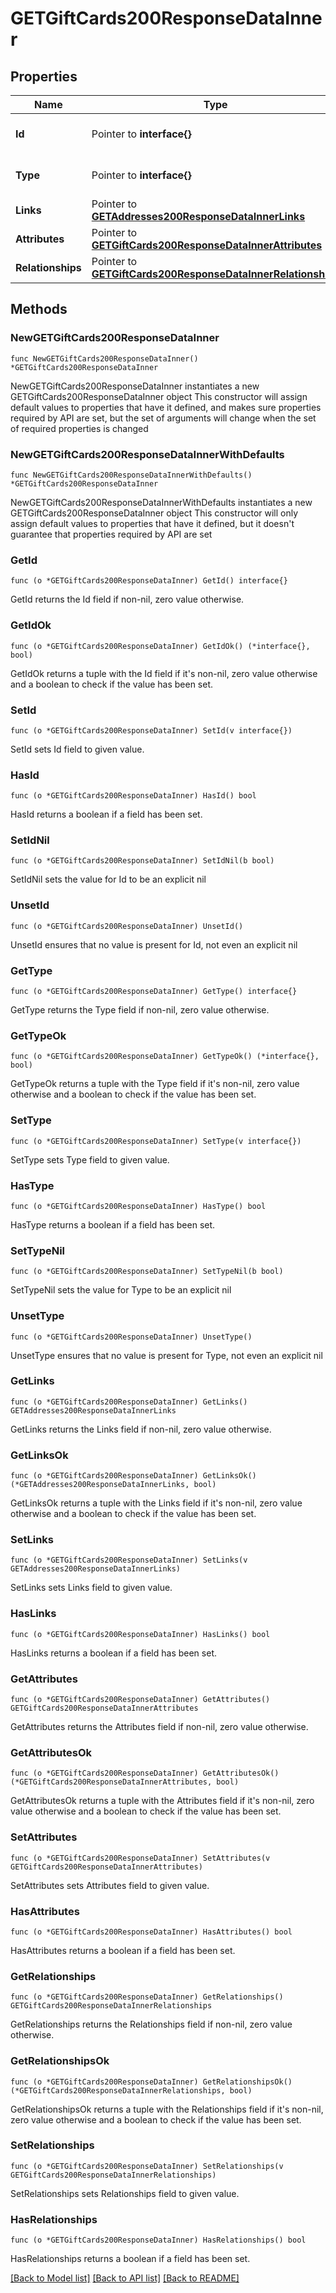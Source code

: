 # GETGiftCards200ResponseDataInner

## Properties

Name | Type | Description | Notes
------------ | ------------- | ------------- | -------------
**Id** | Pointer to **interface{}** | The resource&#39;s id | [optional] 
**Type** | Pointer to **interface{}** | The resource&#39;s type | [optional] 
**Links** | Pointer to [**GETAddresses200ResponseDataInnerLinks**](GETAddresses200ResponseDataInnerLinks.md) |  | [optional] 
**Attributes** | Pointer to [**GETGiftCards200ResponseDataInnerAttributes**](GETGiftCards200ResponseDataInnerAttributes.md) |  | [optional] 
**Relationships** | Pointer to [**GETGiftCards200ResponseDataInnerRelationships**](GETGiftCards200ResponseDataInnerRelationships.md) |  | [optional] 

## Methods

### NewGETGiftCards200ResponseDataInner

`func NewGETGiftCards200ResponseDataInner() *GETGiftCards200ResponseDataInner`

NewGETGiftCards200ResponseDataInner instantiates a new GETGiftCards200ResponseDataInner object
This constructor will assign default values to properties that have it defined,
and makes sure properties required by API are set, but the set of arguments
will change when the set of required properties is changed

### NewGETGiftCards200ResponseDataInnerWithDefaults

`func NewGETGiftCards200ResponseDataInnerWithDefaults() *GETGiftCards200ResponseDataInner`

NewGETGiftCards200ResponseDataInnerWithDefaults instantiates a new GETGiftCards200ResponseDataInner object
This constructor will only assign default values to properties that have it defined,
but it doesn't guarantee that properties required by API are set

### GetId

`func (o *GETGiftCards200ResponseDataInner) GetId() interface{}`

GetId returns the Id field if non-nil, zero value otherwise.

### GetIdOk

`func (o *GETGiftCards200ResponseDataInner) GetIdOk() (*interface{}, bool)`

GetIdOk returns a tuple with the Id field if it's non-nil, zero value otherwise
and a boolean to check if the value has been set.

### SetId

`func (o *GETGiftCards200ResponseDataInner) SetId(v interface{})`

SetId sets Id field to given value.

### HasId

`func (o *GETGiftCards200ResponseDataInner) HasId() bool`

HasId returns a boolean if a field has been set.

### SetIdNil

`func (o *GETGiftCards200ResponseDataInner) SetIdNil(b bool)`

 SetIdNil sets the value for Id to be an explicit nil

### UnsetId
`func (o *GETGiftCards200ResponseDataInner) UnsetId()`

UnsetId ensures that no value is present for Id, not even an explicit nil
### GetType

`func (o *GETGiftCards200ResponseDataInner) GetType() interface{}`

GetType returns the Type field if non-nil, zero value otherwise.

### GetTypeOk

`func (o *GETGiftCards200ResponseDataInner) GetTypeOk() (*interface{}, bool)`

GetTypeOk returns a tuple with the Type field if it's non-nil, zero value otherwise
and a boolean to check if the value has been set.

### SetType

`func (o *GETGiftCards200ResponseDataInner) SetType(v interface{})`

SetType sets Type field to given value.

### HasType

`func (o *GETGiftCards200ResponseDataInner) HasType() bool`

HasType returns a boolean if a field has been set.

### SetTypeNil

`func (o *GETGiftCards200ResponseDataInner) SetTypeNil(b bool)`

 SetTypeNil sets the value for Type to be an explicit nil

### UnsetType
`func (o *GETGiftCards200ResponseDataInner) UnsetType()`

UnsetType ensures that no value is present for Type, not even an explicit nil
### GetLinks

`func (o *GETGiftCards200ResponseDataInner) GetLinks() GETAddresses200ResponseDataInnerLinks`

GetLinks returns the Links field if non-nil, zero value otherwise.

### GetLinksOk

`func (o *GETGiftCards200ResponseDataInner) GetLinksOk() (*GETAddresses200ResponseDataInnerLinks, bool)`

GetLinksOk returns a tuple with the Links field if it's non-nil, zero value otherwise
and a boolean to check if the value has been set.

### SetLinks

`func (o *GETGiftCards200ResponseDataInner) SetLinks(v GETAddresses200ResponseDataInnerLinks)`

SetLinks sets Links field to given value.

### HasLinks

`func (o *GETGiftCards200ResponseDataInner) HasLinks() bool`

HasLinks returns a boolean if a field has been set.

### GetAttributes

`func (o *GETGiftCards200ResponseDataInner) GetAttributes() GETGiftCards200ResponseDataInnerAttributes`

GetAttributes returns the Attributes field if non-nil, zero value otherwise.

### GetAttributesOk

`func (o *GETGiftCards200ResponseDataInner) GetAttributesOk() (*GETGiftCards200ResponseDataInnerAttributes, bool)`

GetAttributesOk returns a tuple with the Attributes field if it's non-nil, zero value otherwise
and a boolean to check if the value has been set.

### SetAttributes

`func (o *GETGiftCards200ResponseDataInner) SetAttributes(v GETGiftCards200ResponseDataInnerAttributes)`

SetAttributes sets Attributes field to given value.

### HasAttributes

`func (o *GETGiftCards200ResponseDataInner) HasAttributes() bool`

HasAttributes returns a boolean if a field has been set.

### GetRelationships

`func (o *GETGiftCards200ResponseDataInner) GetRelationships() GETGiftCards200ResponseDataInnerRelationships`

GetRelationships returns the Relationships field if non-nil, zero value otherwise.

### GetRelationshipsOk

`func (o *GETGiftCards200ResponseDataInner) GetRelationshipsOk() (*GETGiftCards200ResponseDataInnerRelationships, bool)`

GetRelationshipsOk returns a tuple with the Relationships field if it's non-nil, zero value otherwise
and a boolean to check if the value has been set.

### SetRelationships

`func (o *GETGiftCards200ResponseDataInner) SetRelationships(v GETGiftCards200ResponseDataInnerRelationships)`

SetRelationships sets Relationships field to given value.

### HasRelationships

`func (o *GETGiftCards200ResponseDataInner) HasRelationships() bool`

HasRelationships returns a boolean if a field has been set.


[[Back to Model list]](../README.md#documentation-for-models) [[Back to API list]](../README.md#documentation-for-api-endpoints) [[Back to README]](../README.md)


